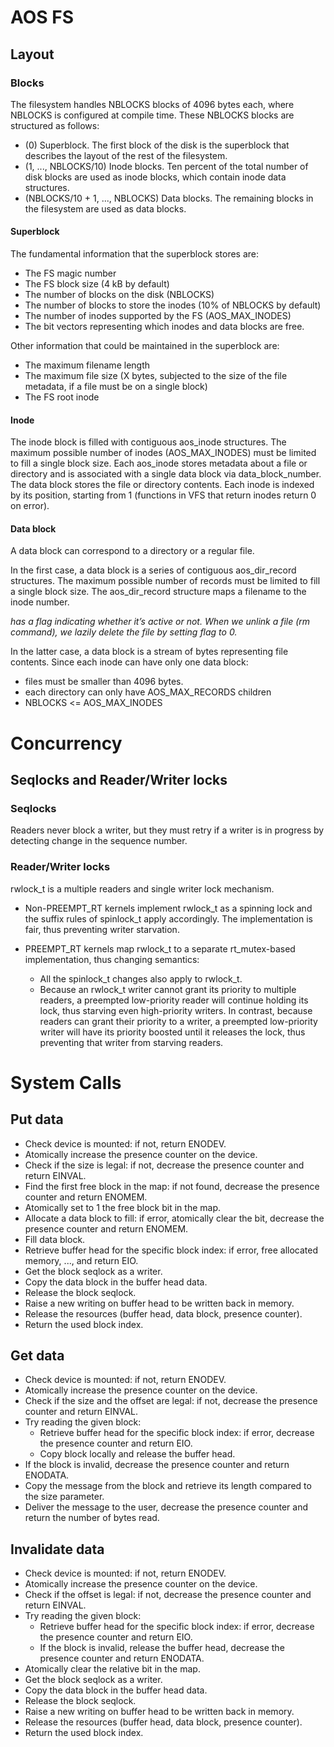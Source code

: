 # AOS FS #

## Layout ##

### Blocks ###

The filesystem handles NBLOCKS blocks of 4096 bytes each, where NBLOCKS is configured at compile time. These NBLOCKS
blocks are structured as follows:

* (0) Superblock. The first block of the disk is the superblock that describes the layout of the rest of the filesystem.
* (1, ..., NBLOCKS/10) Inode blocks. Ten percent of the total number of disk blocks are used as inode blocks, which contain inode data structures.
* (NBLOCKS/10 + 1, ..., NBLOCKS) Data blocks. The remaining blocks in the filesystem are used as data blocks.

#### Superblock ####

The fundamental information that the superblock stores are:
* The FS magic number
* The FS block size (4 kB by default)
* The number of blocks on the disk (NBLOCKS) 
* The number of blocks to store the inodes (10% of NBLOCKS by default)
* The number of inodes supported by the FS (AOS_MAX_INODES)
* The bit vectors representing which inodes and data blocks are free.

Other information that could be maintained in the superblock are:
* The maximum filename length
* The maximum file size (X bytes, subjected to the size of the file metadata, if a file must be on a single block)
* The FS root inode

#### Inode ####

The inode block is filled with contiguous aos_inode structures. The maximum possible number of inodes (AOS_MAX_INODES) 
must be limited to fill a single block size. Each aos_inode stores metadata about a file or directory and is associated 
with a single data block via data_block_number. The data block stores the file or directory contents. 
Each inode is indexed by its position, starting from 1 (functions in VFS that return inodes return 0 on error).

#### Data block ####

A data block can correspond to a directory or a regular file.

In the first case, a data block is a series of contiguous aos_dir_record structures.
The maximum possible number of records must be limited to fill a single block size.
The aos_dir_record structure maps a filename to the inode number. 

*has a flag indicating whether it’s active or not. When we unlink a file (rm command), we lazily delete the file by setting flag to 0.*

In the latter case, a data block is a stream of bytes representing file contents. 
Since each inode can have only one data block:
* files must be smaller than 4096 bytes.
* each directory can only have AOS_MAX_RECORDS children
* NBLOCKS <= AOS_MAX_INODES

# Concurrency #

## Seqlocks and Reader/Writer locks ##

### Seqlocks ### 

Readers never block a writer, but they must retry if a writer is in progress by detecting change in the sequence number.

### Reader/Writer locks ###

rwlock_t is a multiple readers and single writer lock mechanism.

* Non-PREEMPT_RT kernels implement rwlock_t as a spinning lock and the suffix rules of spinlock_t apply accordingly. 
The implementation is fair, thus preventing writer starvation.

* PREEMPT_RT kernels map rwlock_t to a separate rt_mutex-based implementation, thus changing semantics:
  * All the spinlock_t changes also apply to rwlock_t. 
  * Because an rwlock_t writer cannot grant its priority to multiple readers, a preempted low-priority reader will 
  continue holding its lock, thus starving even high-priority writers. In contrast, because readers can grant their 
  priority to a writer, a preempted low-priority writer will have its priority boosted until it releases the lock, 
  thus preventing that writer from starving readers.

# System Calls #

## Put data ##

* Check device is mounted: if not, return ENODEV.
* Atomically increase the presence counter on the device.
* Check if the size is legal: if not, decrease the presence counter and return EINVAL.
* Find the first free block in the map: if not found, decrease the presence counter and return ENOMEM.
* Atomically set to 1 the free block bit in the map.
* Allocate a data block to fill: if error, atomically clear the bit, decrease the presence counter and return ENOMEM.
* Fill data block.
* Retrieve buffer head for the specific block index: if error, free allocated memory, ..., and return EIO.
* Get the block seqlock as a writer.
* Copy the data block in the buffer head data.
* Release the block seqlock.
* Raise a new writing on buffer head to be written back in memory.
* Release the resources (buffer head, data block, presence counter).
* Return the used block index.

## Get data ##

* Check device is mounted: if not, return ENODEV.
* Atomically increase the presence counter on the device.
* Check if the size and the offset are legal: if not, decrease the presence counter and return EINVAL.
* Try reading the given block:
  * Retrieve buffer head for the specific block index: if error, decrease the presence counter and return EIO.
  * Copy block locally and release the buffer head.
* If the block is invalid, decrease the presence counter and return ENODATA.
* Copy the message from the block and retrieve its length compared to the size parameter.
* Deliver the message to the user, decrease the presence counter and return the number of bytes read.

## Invalidate data ##

* Check device is mounted: if not, return ENODEV.
* Atomically increase the presence counter on the device.
* Check if the offset is legal: if not, decrease the presence counter and return EINVAL.
* Try reading the given block: 
  * Retrieve buffer head for the specific block index: if error, decrease the presence counter and return EIO.
  * If the block is invalid, release the buffer head, decrease the presence counter and return ENODATA.
* Atomically clear the relative bit in the map.
* Get the block seqlock as a writer.
* Copy the data block in the buffer head data.
* Release the block seqlock.
* Raise a new writing on buffer head to be written back in memory.
* Release the resources (buffer head, data block, presence counter).
* Return the used block index.
